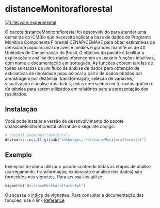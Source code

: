 
# distanceMonitoraflorestal

<!-- badges: start -->
[![Lifecycle: experimental](https://img.shields.io/badge/lifecycle-experimental-orange.svg)](https://lifecycle.r-lib.org/articles/stages.html#experimental)
<!-- badges: end -->

O pacote distanceMonitoraflorestal foi desenvolvido para atender uma demanda do ICMBio que necessita aplicar a base de dados do Programa Monitora Componente Florestal CENAP/CEMAVE para obter estimativas de densidade populacional de aves e médios e grandes mamíferos de 40 Unidades de Conservação do Brasil. O objetivo do pacote é facilitar a exploração e análise dos dados oferencendo ao usuário funções intuitivas, com nome e documentação em português. As funções cobrem tarefas de todas as etapas de um fluxo de análise de dados para obtenção de estimativas de densidade populacional a partir de dados obtidos por amostragem por distância: transformação, seleção de variáveis, visualização e análise dos dados, estas com saídas em formatos gráfico e de tabelas para serem utilizados em relatórios para a apresentação dos resultados.

## Instalação

Você pode instalar a versão de desenvolvimento do pacote distanceMonitoraflorestal utilizando o seguinte codigo:

``` r
# install.packages("devtools")
devtools::install_github("vntborgesjr/distanceMonitoraflorestal")
```

## Exemplo

Exemplos de como utilizar o pacote contendo todas as etapas de análise (carregamento, transformação, exploração e análise dos dados) são fornecidos nos vignettes. Para acessá-los utilize:

``` r
vignette("distanceMonitoraflorestal")
```

Ou acesse o [índice](https://vntborgesjr.github.io/distanceMonitoraflorestal/articles/distanceMonitoraflorestal.html) de vignettes. Para consultar a documentação das funções, use o link [Reference](https://vntborgesjr.github.io/distanceMonitoraflorestal/reference/index.html)
